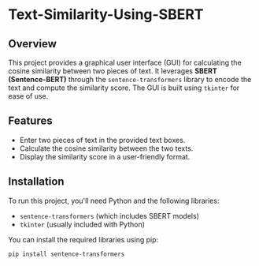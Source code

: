 # Text-Similarity-Using-SBERT

## Overview

This project provides a graphical user interface (GUI) for calculating the cosine similarity between two pieces of text. It leverages **SBERT (Sentence-BERT)** through the `sentence-transformers` library to encode the text and compute the similarity score. The GUI is built using `tkinter` for ease of use.

## Features

- Enter two pieces of text in the provided text boxes.
- Calculate the cosine similarity between the two texts.
- Display the similarity score in a user-friendly format.

## Installation

To run this project, you'll need Python and the following libraries:

- `sentence-transformers` (which includes SBERT models)
- `tkinter` (usually included with Python)

You can install the required libraries using pip:

```bash
pip install sentence-transformers
